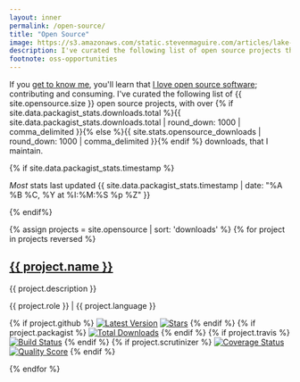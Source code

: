 ```yaml
---
layout: inner
permalink: /open-source/
title: "Open Source"
image: https://s3.amazonaws.com/static.stevenmaguire.com/articles/lake-michigan-sunset.jpg
description: I've curated the following list of open source projects that I maintain.
footnote: oss-opportunities
---
```


<div class="col-sm-10 col-sm-offset-1 text-center">
    <p>If you <a href="/about">get to know me</a>, you'll learn that <a href="https://github.com/stevenmaguire">I love open source software</a>; contributing and consuming. I've curated the following list of {{ site.opensource.size }} open source projects, with over {% if site.data.packagist_stats.downloads.total %}{{ site.data.packagist_stats.downloads.total | round_down: 1000 | comma_delimited }}{% else %}{{ site.stats.opensource_downloads | round_down: 1000 | comma_delimited }}{% endif %} downloads, that I maintain.</p>
    {% if site.data.packagist_stats.timestamp %}
    <p class="footnote"><em>Most</em> stats last updated {{ site.data.packagist_stats.timestamp | date: "%A %B %C, %Y at %I:%M:%S %p %Z" }}</p>
    {% endif%}
</div>

{% assign projects = site.opensource | sort: 'downloads' %}
{% for project in projects reversed %}
<div class="col-sm-10 col-sm-offset-1 text-center">
    <div class="open-source project">
        <h2><a href="{{ project.link }}" target="_blank" title="{{project.downloads}} downloads!"><i class="fa fa-github"></i> {{ project.name }}</a></h2>
        <p>{{ project.description }}</p>
        <p>{{ project.role }} | {{ project.language }}</p>
        <p>
            {% if project.github %}
            <a href="https://github.com/{{ project.github }}/releases"><img class="lozad" data-src="https://img.shields.io/github/release/{{ project.github }}.svg?style=flat-square" alt="Latest Version" /></a>
            <a href="https://github.com/{{ project.github }}/stargazers"><img class="lozad" data-src="https://img.shields.io/github/stars/{{ project.github }}.svg?style=social&label=stars&style=flat-square" alt="Stars"/></a>
            {% endif %}
            {% if project.packagist %}
            <a href="https://packagist.org/packages/{{ project.packagist }}"><img class="lozad" data-src="https://img.shields.io/packagist/dt/{{ project.packagist }}.svg?style=flat-square" alt="Total Downloads" /></a>
            {% endif %}
            {% if project.travis %}
            <a href="https://travis-ci.org/{{ project.travis }}"><img class="lozad" data-src="https://img.shields.io/travis/{{ project.travis }}/master.svg?style=flat-square" alt="Build Status" /></a>
            {% endif %}
            {% if project.scrutinizer %}
            <a href="https://scrutinizer-ci.com/g/{{ project.scrutinizer }}/code-structure"><img class="lozad" data-src="https://img.shields.io/scrutinizer/coverage/g/{{ project.scrutinizer }}.svg?style=flat-square" alt="Coverage Status" /></a>
            <a href="https://scrutinizer-ci.com/g/{{ project.scrutinizer }}"><img class="lozad" data-src="https://img.shields.io/scrutinizer/g/{{ project.scrutinizer }}.svg?style=flat-square" alt="Quality Score" /></a>
            {% endif %}
        </p>
        <script type="application/ld+json">
        {
            "@context": "http://schema.org",
            "@type": "CreativeWork",
            "author": {
                "@type": "Person",
                "name": "{{site.title}}"
            },
            "creator": {
                "@type": "Person",
                "name": "{{site.title}}"
            },
            "name": "{{ project.name }}",
            "headline": "{{ project.name }}{% if project.downloads %} with {{project.downloads}} downloads{% endif %}",
            "url": "{{ project.link }}",
            "description": "{{ project.description }}",
            "about": "{{ project.language }} Project: {{ project.description }}"
        }
        </script>
    </div>
</div>
{% endfor %}
